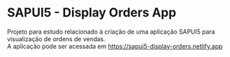 # SAPUI5 - Display Orders App

Projeto para estudo relacionado à criação de uma aplicação SAPUI5 para visualização de ordens de vendas.  
A aplicação pode ser acessada em https://sapui5-display-orders.netlify.app

